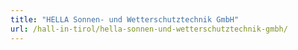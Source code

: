 ```yaml
---
title: "HELLA Sonnen- und Wetterschutztechnik GmbH"
url: /hall-in-tirol/hella-sonnen-und-wetterschutztechnik-gmbh/
---
```

